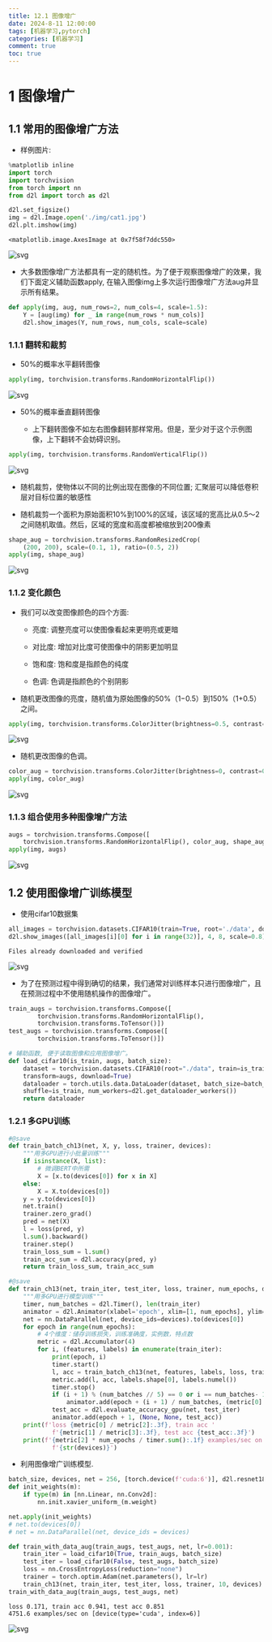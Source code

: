 ```yaml
---
title: 12.1 图像增广
date: 2024-8-11 12:00:00
tags: [机器学习,pytorch]
categories: [机器学习]
comment: true
toc: true
---
```


#### 

<!--more-->

# 1 图像增广

## 1.1 常用的图像增广方法

- 样例图片: 


```python
%matplotlib inline
import torch
import torchvision
from torch import nn
from d2l import torch as d2l

d2l.set_figsize()
img = d2l.Image.open('./img/cat1.jpg')
d2l.plt.imshow(img)
```




    <matplotlib.image.AxesImage at 0x7f58f7ddc550>




    
![svg](img/deeplearning/code/pytorch/12_computer_vision/1_image_augmentation_files/1_image_augmentation_1_1.svg)

    


- 大多数图像增广方法都具有一定的随机性。为了便于观察图像增广的效果，我们下面定义辅助函数apply, 在输入图像img上多次运行图像增广方法aug并显示所有结果。


```python
def apply(img, aug, num_rows=2, num_cols=4, scale=1.5):
    Y = [aug(img) for _ in range(num_rows * num_cols)]
    d2l.show_images(Y, num_rows, num_cols, scale=scale)
```

### 1.1.1 翻转和裁剪

- 50%的概率水平翻转图像


```python
apply(img, torchvision.transforms.RandomHorizontalFlip())
```


    
![svg](img/deeplearning/code/pytorch/12_computer_vision/1_image_augmentation_files/1_image_augmentation_5_0.svg)
    


- 50%的概率垂直翻转图像

    - 上下翻转图像不如左右图像翻转那样常用。但是，至少对于这个示例图像，上下翻转不会妨碍识别。


```python
apply(img, torchvision.transforms.RandomVerticalFlip())
```


    
![svg](img/deeplearning/code/pytorch/12_computer_vision/1_image_augmentation_files/1_image_augmentation_7_0.svg)
    


- 随机裁剪，使物体以不同的比例出现在图像的不同位置; 汇聚层可以降低卷积层对目标位置的敏感性

- 随机裁剪一个面积为原始面积10%到100%的区域，该区域的宽高比从0.5～2之间随机取值。然后，区域的宽度和高度都被缩放到200像素


```python
shape_aug = torchvision.transforms.RandomResizedCrop(
    (200, 200), scale=(0.1, 1), ratio=(0.5, 2))
apply(img, shape_aug)
```


    
![svg](img/deeplearning/code/pytorch/12_computer_vision/1_image_augmentation_files/1_image_augmentation_9_0.svg)
    


### 1.1.2 变化颜色

- 我们可以改变图像颜色的四个方面:

    - 亮度: 调整亮度可以使图像看起来更明亮或更暗

    - 对比度: 增加对比度可使图像中的阴影更加明显

    - 饱和度: 饱和度是指颜色的纯度

    - 色调: 色调是指颜色的个别阴影

- 随机更改图像的亮度，随机值为原始图像的50%（1−0.5）到150%（1+0.5）之间。


```python
apply(img, torchvision.transforms.ColorJitter(brightness=0.5, contrast=0, saturation=0, hue=0))
```


    
![svg](img/deeplearning/code/pytorch/12_computer_vision/1_image_augmentation_files/1_image_augmentation_11_0.svg)
    


- 随机更改图像的色调。


```python
color_aug = torchvision.transforms.ColorJitter(brightness=0, contrast=0, saturation=0, hue=0.5)
apply(img, color_aug)
```


    
![svg](img/deeplearning/code/pytorch/12_computer_vision/1_image_augmentation_files/1_image_augmentation_13_0.svg)
    


### 1.1.3 组合使用多种图像增广方法


```python
augs = torchvision.transforms.Compose([
    torchvision.transforms.RandomHorizontalFlip(), color_aug, shape_aug])
apply(img, augs)
```


    
![svg](img/deeplearning/code/pytorch/12_computer_vision/1_image_augmentation_files/1_image_augmentation_15_0.svg)
    


## 1.2 使用图像增广训练模型

- 使用cifar10数据集


```python
all_images = torchvision.datasets.CIFAR10(train=True, root='./data', download=True)
d2l.show_images([all_images[i][0] for i in range(32)], 4, 8, scale=0.8);
```

    Files already downloaded and verified
    


    
![svg](img/deeplearning/code/pytorch/12_computer_vision/1_image_augmentation_files/1_image_augmentation_17_1.svg)
    


- 为了在预测过程中得到确切的结果，我们通常对训练样本只进行图像增广，且在预测过程中不使用随机操作的图像增广。


```python
train_augs = torchvision.transforms.Compose([
        torchvision.transforms.RandomHorizontalFlip(),
        torchvision.transforms.ToTensor()])
test_augs = torchvision.transforms.Compose([
        torchvision.transforms.ToTensor()])

# 辅助函数, 便于读取图像和应用图像增广。
def load_cifar10(is_train, augs, batch_size):
    dataset = torchvision.datasets.CIFAR10(root="./data", train=is_train,
    transform=augs, download=True)
    dataloader = torch.utils.data.DataLoader(dataset, batch_size=batch_size,
    shuffle=is_train, num_workers=d2l.get_dataloader_workers())
    return dataloader
```

### 1.2.1 多GPU训练



```python
#@save
def train_batch_ch13(net, X, y, loss, trainer, devices):
    """用多GPU进行小批量训练"""
    if isinstance(X, list):
        # 微调BERT中所需
        X = [x.to(devices[0]) for x in X]
    else:
        X = X.to(devices[0])
    y = y.to(devices[0])
    net.train()
    trainer.zero_grad()
    pred = net(X)
    l = loss(pred, y)
    l.sum().backward()
    trainer.step()
    train_loss_sum = l.sum()
    train_acc_sum = d2l.accuracy(pred, y)
    return train_loss_sum, train_acc_sum

#@save
def train_ch13(net, train_iter, test_iter, loss, trainer, num_epochs, devices=d2l.try_all_gpus()):
    """用多GPU进行模型训练"""
    timer, num_batches = d2l.Timer(), len(train_iter)
    animator = d2l.Animator(xlabel='epoch', xlim=[1, num_epochs], ylim=[0, 1],legend=['train loss', 'train acc', 'test acc'])
    net = nn.DataParallel(net, device_ids=devices).to(devices[0])
    for epoch in range(num_epochs):
        # 4个维度：储存训练损失，训练准确度，实例数，特点数
        metric = d2l.Accumulator(4)
        for i, (features, labels) in enumerate(train_iter):
            print(epoch, i)
            timer.start()
            l, acc = train_batch_ch13(net, features, labels, loss, trainer, devices)
            metric.add(l, acc, labels.shape[0], labels.numel())
            timer.stop()
            if (i + 1) % (num_batches // 5) == 0 or i == num_batches- 1:
                animator.add(epoch + (i + 1) / num_batches, (metric[0] / metric[2], metric[1] / metric[3],None))
            test_acc = d2l.evaluate_accuracy_gpu(net, test_iter)
            animator.add(epoch + 1, (None, None, test_acc))
    print(f'loss {metric[0] / metric[2]:.3f}, train acc '
            f'{metric[1] / metric[3]:.3f}, test acc {test_acc:.3f}')
    print(f'{metric[2] * num_epochs / timer.sum():.1f} examples/sec on '
            f'{str(devices)}')
```

- 利用图像增广训练模型.


```python
batch_size, devices, net = 256, [torch.device(f'cuda:6')], d2l.resnet18(10, 3)
def init_weights(m):
    if type(m) in [nn.Linear, nn.Conv2d]:
        nn.init.xavier_uniform_(m.weight)

net.apply(init_weights)
# net.to(devices[0])
# net = nn.DataParallel(net, device_ids = devices)

def train_with_data_aug(train_augs, test_augs, net, lr=0.001):
    train_iter = load_cifar10(True, train_augs, batch_size)
    test_iter = load_cifar10(False, test_augs, batch_size)
    loss = nn.CrossEntropyLoss(reduction="none")
    trainer = torch.optim.Adam(net.parameters(), lr=lr)
    train_ch13(net, train_iter, test_iter, loss, trainer, 10, devices)
train_with_data_aug(train_augs, test_augs, net)
```

    loss 0.171, train acc 0.941, test acc 0.851
    4751.6 examples/sec on [device(type='cuda', index=6)]
    


    
![svg](img/deeplearning/code/pytorch/12_computer_vision/1_image_augmentation_files/1_image_augmentation_23_1.svg)
    

